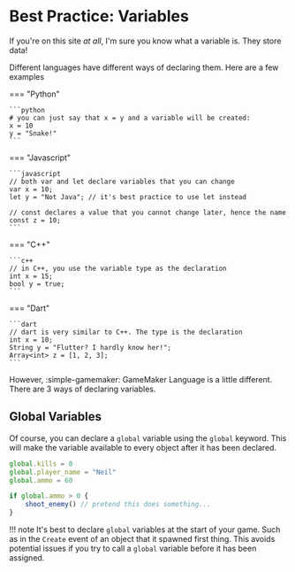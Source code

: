 # Best Practice: Variables

If you're on this site *at all*, I'm sure you know what a variable is.
They store data!

Different languages have different ways of declaring them.
Here are a few examples

=== "Python"

    ```python
    # you can just say that x = y and a variable will be created:
    x = 10
    y = "Snake!"
    ```

=== "Javascript"

    ```javascript
    // both var and let declare variables that you can change
    var x = 10;
    let y = "Not Java"; // it's best practice to use let instead

    // const declares a value that you cannot change later, hence the name
    const z = 10;
    ```

=== "C++"

    ```c++
    // in C++, you use the variable type as the declaration
    int x = 15;
    bool y = true;
    ```

=== "Dart"

    ```dart
    // dart is very similar to C++. The type is the declaration
    int x = 10;
    String y = "Flutter? I hardly know her!";
    Array<int> z = [1, 2, 3];
    ```

However, :simple-gamemaker: GameMaker Language is a little different.
There are 3 ways of declaring variables.

## Global Variables

Of course, you can declare a `global` variable using the `global` keyword.
This will make the variable available to every object after it has been declared.

<div class="grid" markdown>

```javascript title="obj_game > Create" hl_lines="3"
global.kills = 0
global.player_name = "Neil"
global.ammo = 60
```

```javascript title="obj_player > Step" hl_lines="1"
if global.ammo > 0 {
    shoot_enemy() // pretend this does something...
}
```

</div>

!!! note
    It's best to declare `global` variables at the start of your game.
    Such as in the `Create` event of an object that it spawned first thing.
    This avoids potential issues if you try to call a `global` variable before it has been assigned.

